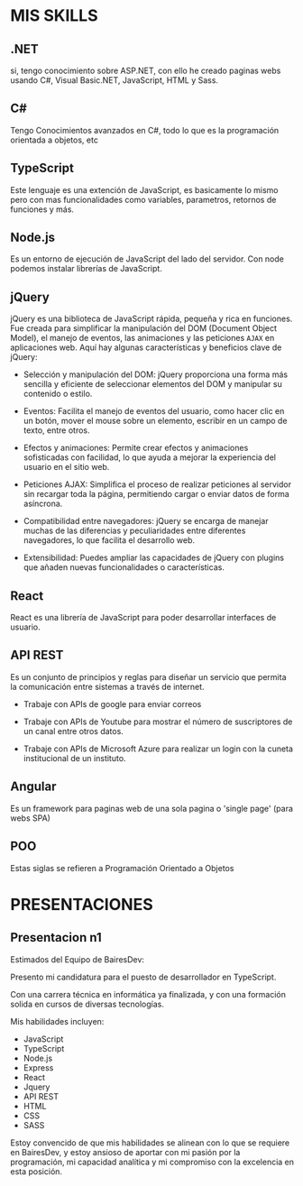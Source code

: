 # MIS SKILLS

## .NET

si, tengo conocimiento sobre ASP.NET, con ello he creado paginas webs usando C#, Visual Basic.NET, JavaScript, HTML y Sass.

## C#

Tengo Conocimientos avanzados en C#, todo lo que es la programación orientada a objetos, etc

## TypeScript

Este lenguaje es una extención de JavaScript, es basicamente lo mismo pero con mas funcionalidades como variables, parametros, retornos de funciones y más.

## Node.js

Es un entorno de ejecución de JavaScript del lado del servidor. Con node podemos instalar librerías de JavaScript.

## jQuery

jQuery es una biblioteca de JavaScript rápida, pequeña y rica en funciones. Fue creada para simplificar la manipulación del DOM (Document Object Model), el manejo de eventos, las animaciones y las peticiones `AJAX` en aplicaciones web. Aquí hay algunas características y beneficios clave de jQuery:

- Selección y manipulación del DOM: jQuery proporciona una forma más sencilla y eficiente de seleccionar elementos del DOM y manipular su contenido o estilo.

- Eventos: Facilita el manejo de eventos del usuario, como hacer clic en un botón, mover el mouse sobre un elemento, escribir en un campo de texto, entre otros.

- Efectos y animaciones: Permite crear efectos y animaciones sofisticadas con facilidad, lo que ayuda a mejorar la experiencia del usuario en el sitio web.

- Peticiones AJAX: Simplifica el proceso de realizar peticiones al servidor sin recargar toda la página, permitiendo cargar o enviar datos de forma asíncrona.

- Compatibilidad entre navegadores: jQuery se encarga de manejar muchas de las diferencias y peculiaridades entre diferentes navegadores, lo que facilita el desarrollo web.

- Extensibilidad: Puedes ampliar las capacidades de jQuery con plugins que añaden nuevas funcionalidades o características.

## React

React es una librería de JavaScript para poder desarrollar interfaces de usuario.

## API REST

Es un conjunto de principios y reglas para diseñar un servicio que permita la comunicación entre 
sistemas a través de internet.

- Trabaje con APIs de google para enviar correos

- Trabaje con APIs de Youtube para mostrar el número de suscriptores de un canal entre otros datos.

- Trabaje con APIs de Microsoft Azure para realizar un login con la cuneta institucional de un instituto.

## Angular

Es un framework para paginas web de una sola pagina o 'single page' (para webs SPA)

## POO

Estas siglas se refieren a Programación Orientado a Objetos


# PRESENTACIONES

## Presentacion n1

Estimados del Equipo de BairesDev:

Presento mi candidatura para el puesto de desarrollador en TypeScript.

Con una carrera técnica en informática ya finalizada, y con una formación solida en cursos de diversas tecnologías.

Mis habilidades incluyen:
- JavaScript
- TypeScript
- Node.js
- Express
- React
- Jquery
- API REST
- HTML
- CSS
- SASS

Estoy convencido de que mis habilidades se alinean con lo que se requiere en BairesDev, y estoy ansioso de aportar con mi pasión por la programación, mi capacidad analítica y mi compromiso con la excelencia en esta posición.
